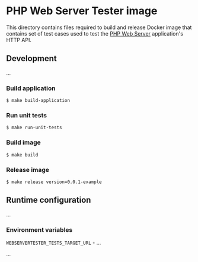 # PHP Web Server Tester image

This directory contains files required to build and release
Docker image that contains set of test cases used to test
the [PHP Web Server](../php-web-server/README.md) application's HTTP API.

## Development

...

### Build application

```
$ make build-application
```

### Run unit tests

```
$ make run-unit-tests
```

### Build image

```
$ make build
```

### Release image

```
$ make release version=0.0.1-example
```

## Runtime configuration

...

### Environment variables

`WEBSERVERTESTER_TESTS_TARGET_URL` - ...

...
